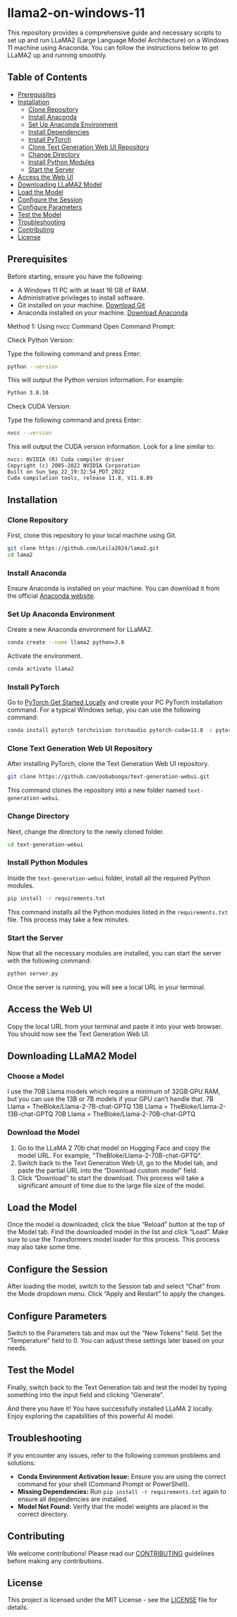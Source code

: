 # llama2-on-windows-11

This repository provides a comprehensive guide and necessary scripts to set up and run LLaMA2 (Large Language Model Architecture) on a Windows 11 machine using Anaconda. You can follow the instructions below to get LLaMA2 up and running smoothly.

## Table of Contents

- [Prerequisites](#prerequisites)
- [Installation](#installation)
  - [Clone Repository](#clone-repository)
  - [Install Anaconda](#install-anaconda)
  - [Set Up Anaconda Environment](#set-up-anaconda-environment)
  - [Install Dependencies](#install-dependencies)
  - [Install PyTorch](#install-pytorch)
  - [Clone Text Generation Web UI Repository](#clone-text-generation-web-ui-repository)
  - [Change Directory](#change-directory)
  - [Install Python Modules](#install-python-modules)
  - [Start the Server](#start-the-server)
- [Access the Web UI](#access-the-web-ui)
- [Downloading LLaMA2 Model](#downloading-llama2-model)
- [Load the Model](#load-the-model)
- [Configure the Session](#configure-the-session)
- [Configure Parameters](#configure-parameters)
- [Test the Model](#test-the-model)
- [Troubleshooting](#troubleshooting)
- [Contributing](#contributing)
- [License](#license)

## Prerequisites

Before starting, ensure you have the following:

- A Windows 11 PC with at least 16 GB of RAM.
- Administrative privileges to install software.
- Git installed on your machine. [Download Git](https://git-scm.com/downloads)
- Anaconda installed on your machine. [Download Anaconda](https://www.anaconda.com/products/distribution)

Method 1: Using nvcc Command
Open Command Prompt:

Check Python Version:

Type the following command and press Enter:
```bash
python --version
```
This will output the Python version information. For example:
```bash
Python 3.8.10
```

Check CUDA Version:

Type the following command and press Enter:

```bash
nvcc --version
```
This will output the CUDA version information. Look for a line similar to:
```text
nvcc: NVIDIA (R) Cuda compiler driver
Copyright (c) 2005-2022 NVIDIA Corporation
Built on Sun_Sep_22_19:32:54_PDT_2022
Cuda compilation tools, release 11.8, V11.8.89
```

## Installation

### Clone Repository

First, clone this repository to your local machine using Git.

```bash
git clone https://github.com/Leila2024/lama2.git
cd lama2
```

### Install Anaconda

Ensure Anaconda is installed on your machine. You can download it from the official [Anaconda website](https://www.anaconda.com/products/distribution).

### Set Up Anaconda Environment

Create a new Anaconda environment for LLaMA2.

```bash
conda create --name llama2 python=3.8
```

Activate the environment.

```bash
conda activate llama2
```

### Install PyTorch

Go to [PyTorch Get Started Locally](https://pytorch.org/get-started/locally/) and create your PC PyTorch installation command. For a typical Windows setup, you can use the following command:

```bash
conda install pytorch torchvision torchaudio pytorch-cuda=11.8 -c pytorch -c nvidia
```

### Clone Text Generation Web UI Repository

After installing PyTorch, clone the Text Generation Web UI repository.

```bash
git clone https://github.com/oobabooga/text-generation-webui.git
```

This command clones the repository into a new folder named `text-generation-webui`.

### Change Directory

Next, change the directory to the newly cloned folder.

```bash
cd text-generation-webui
```

### Install Python Modules

Inside the `text-generation-webui` folder, install all the required Python modules.

```bash
pip install -r requirements.txt
```

This command installs all the Python modules listed in the `requirements.txt` file. This process may take a few minutes.

### Start the Server

Now that all the necessary modules are installed, you can start the server with the following command:

```bash
python server.py
```

Once the server is running, you will see a local URL in your terminal.

## Access the Web UI

Copy the local URL from your terminal and paste it into your web browser. You should now see the Text Generation Web UI.

## Downloading LLaMA2 Model

### Choose a Model

I use the 70B Llama models which require a minimum of 32GB GPU RAM, but you can use the 13B or 7B models if your GPU can’t handle that.
7B Llama = TheBloke/Llama-2-7B-chat-GPTQ
13B Llama = TheBloke/Llama-2-13B-chat-GPTQ
70B Llama = TheBloke/Llama-2-70B-chat-GPTQ

### Download the Model

1. Go to the LLaMA 2 70b chat model on Hugging Face and copy the model URL. For example, "TheBloke/Llama-2-70B-chat-GPTQ".
2. Switch back to the Text Generation Web UI, go to the Model tab, and paste the partial URL into the “Download custom model” field.
3. Click “Download” to start the download. This process will take a significant amount of time due to the large file size of the model.

## Load the Model

Once the model is downloaded, click the blue “Reload” button at the top of the Model tab. Find the downloaded model in the list and click “Load”. Make sure to use the Transformers model loader for this process. This process may also take some time.

## Configure the Session

After loading the model, switch to the Session tab and select “Chat” from the Mode dropdown menu. Click “Apply and Restart” to apply the changes.

## Configure Parameters

Switch to the Parameters tab and max out the “New Tokens” field. Set the “Temperature” field to 0. You can adjust these settings later based on your needs.

## Test the Model

Finally, switch back to the Text Generation tab and test the model by typing something into the input field and clicking “Generate”.

And there you have it! You have successfully installed LLaMA 2 locally. Enjoy exploring the capabilities of this powerful AI model.

## Troubleshooting

If you encounter any issues, refer to the following common problems and solutions:

- **Conda Environment Activation Issue:** Ensure you are using the correct command for your shell (Command Prompt or PowerShell).
- **Missing Dependencies:** Run `pip install -r requirements.txt` again to ensure all dependencies are installed.
- **Model Not Found:** Verify that the model weights are placed in the correct directory.

## Contributing

We welcome contributions! Please read our [CONTRIBUTING](CONTRIBUTING.md) guidelines before making any contributions.

## License

This project is licensed under the MIT License - see the [LICENSE](LICENSE) file for details.
